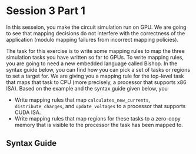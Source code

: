 # Session 3 Part 1

In this sesseion, you make the circuit simulation run on GPU. We are going to see that mapping decisions do not interfere with the correctness of the application (modulo mapping failures from incorrect mapping policies).

The task for this exercise is to write some mapping rules to map the three simulation tasks you have written so far to GPUs. To write mapping rules, you are going to need a new embedded language called Bishop. In the syntax guide below, you can find how you can pick a set of tasks or regions to set a target for. We are giving you a mapping rule for the top-level task that maps that task to CPU (more precisely, a processor that supports x86 ISA). Based on the example and the syntax guide given below, you

- Write mapping rules that map `calculates_new_currents`, `distribute_charges`, and `update_voltages` to a processor that supports CUDA ISA.
- Write mapping rules that map regions for these tasks to a zero-copy memory that is visible to the processor the task has been mapped to.

## Syntax Guide
